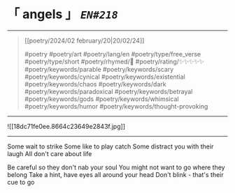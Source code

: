 # &#12300; angels &#12301; *`EN#218`*

---

> [[poetry/2024/02 february/20|20/02/24]]
> 
> #poetry 
> #poetry/art 
> #poetry/lang/en 
> #poetry/type/free_verse #poetry/type/short 
> #poetry/rhymed/🔴 
> #poetry/rating/✨✨✨✨✨ 
> #poetry/keywords/parable #poetry/keywords/scary #poetry/keywords/cynical #poetry/keywords/existential #poetry/keywords/chaos #poetry/keywords/dark #poetry/keywords/paradoxical #poetry/keywords/betrayal #poetry/keywords/gods #poetry/keywords/whimsical #poetry/keywords/humor #poetry/keywords/thought-provoking 

---

![[18dc71fe0ee.8664c23649e2843f.jpg]]

---

Some wait to strike
Some like to play catch
Some distract you with their laugh
All don't care about life

Be careful so they don't nab your soul
You might not want to go where they belong
Take a hint, have eyes all around your head
Don't blink - that's their cue to go